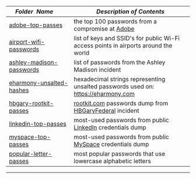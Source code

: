 |&nbsp;&nbsp;&nbsp;&nbsp;_Folder&nbsp;&nbsp;Name_&nbsp;&nbsp;&nbsp;&nbsp;| _Description of Contents_
|:----------------|--------------------------------------------------------------------------------------------------------------------------------------------------------
| [adobe-top-passes](adobe-top-passes.txt) | the top 100 passwords from a compromise at [Adobe](https://adobe.com/) 
| [airport-wifi-passwords](airport-wifi-passwords.txt) | list of keys and SSID's for public Wi-Fi access points in airports around the world
| [ashley-madison-passwords](ashley-madison-passwords.txt) | list of passwords from the Ashley Madison incident
| [eharmony-unsalted-hashes](eharmony-unsalted-hashes.txt) | hexadecimal strings representing unsalted passwords used on: <https://eharmony.com>
| [hbgary-rootkit-passes](hbgary-rootkit-passes.txt) | [rootkit.com](http://web.archive.org/web/20060602220045/http://rootkit.com/) passwords dump from [HBGaryFederal](http://web.archive.org/web/20110115164049/http://www.hbgaryfederal.com:80/) incident 
| [linkedin-top-passes](linkedin-top-passes.txt) | most-used passwords from public [LinkedIn](https://www.linkedin.com) credentials dump 
| [myspace-top-passes](myspace-top-passes.txt) | most-used passwords from public [MySpace](https://myspace.com/) credentials dump 
| [popular-letter-passes](popular-letter-passes.txt) | most popular passwords that use lowercase alphabetic letters

* * *

